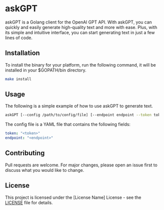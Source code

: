 # askGPT

askGPT is a Golang client for the OpenAI GPT API. With askGPT, you can quickly and easily generate high-quality text and more with ease. Plus, with its simple and intuitive interface, you can start generating text in just a few lines of code.

## Installation

To install the binary for your platform, run the following command, it will be installed in your $GOPATH/bin directory.

```bash
make install
```

## Usage

The following is a simple example of how to use askGPT to generate text.

```bash
askGPT [--config /path/to/config/file] [--endpoint endpoint --token token]
```

The config file is a YAML file that contains the following fields:

```yaml
token: "<token>"
endpoint: "<endpoint>"
```

## Contributing

Pull requests are welcome. For major changes, please open an issue first to discuss what you would like to change.

## License

This project is licensed under the [License Name] License - see the [LICENSE](LICENSE) file for details.
